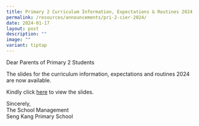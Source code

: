 ```yaml
---
title: Primary 2 Curriculum Information, Expectations & Routines 2024
permalink: /resources/announcements/pri-2-cier-2024/
date: 2024-01-17
layout: post
description: ""
image: ""
variant: tiptap
---
```

<p>Dear Parents of Primary 2 Students</p><p>The slides for the curriculum information, expectations and routines 2024 are now available.</p><p>Kindly click <a href="/files/Parent Resources/2024/P2_PTC_2024_upload__1_.pdf" rel="noopener noreferrer nofollow" target="_blank">here</a> to view the slides.</p><p>Sincerely,<br>The School Management<br>Seng Kang Primary School</p>
